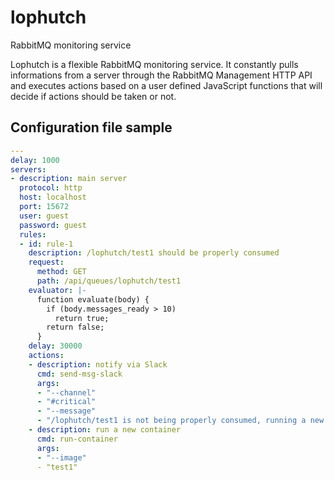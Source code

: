 # lophutch
RabbitMQ monitoring service

Lophutch is a flexible RabbitMQ monitoring service. It constantly pulls informations from a server through the RabbitMQ Management HTTP API and executes actions based on a user defined JavaScript functions that will decide if actions should be taken or not.

## Configuration file sample

```yaml
---
delay: 1000
servers:
- description: main server
  protocol: http
  host: localhost
  port: 15672
  user: guest
  password: guest
  rules:
  - id: rule-1
    description: /lophutch/test1 should be properly consumed
    request:
      method: GET
      path: /api/queues/lophutch/test1
    evaluator: |-
      function evaluate(body) {
        if (body.messages_ready > 10)
          return true;
        return false;
      }
    delay: 30000
    actions:
    - description: notify via Slack
      cmd: send-msg-slack
      args:
      - "--channel"
      - "#critical"
      - "--message"
      - "/lophutch/test1 is not being properly consumed, running a new container"
    - description: run a new container
      cmd: run-container
      args:
      - "--image"
      - "test1"
```
